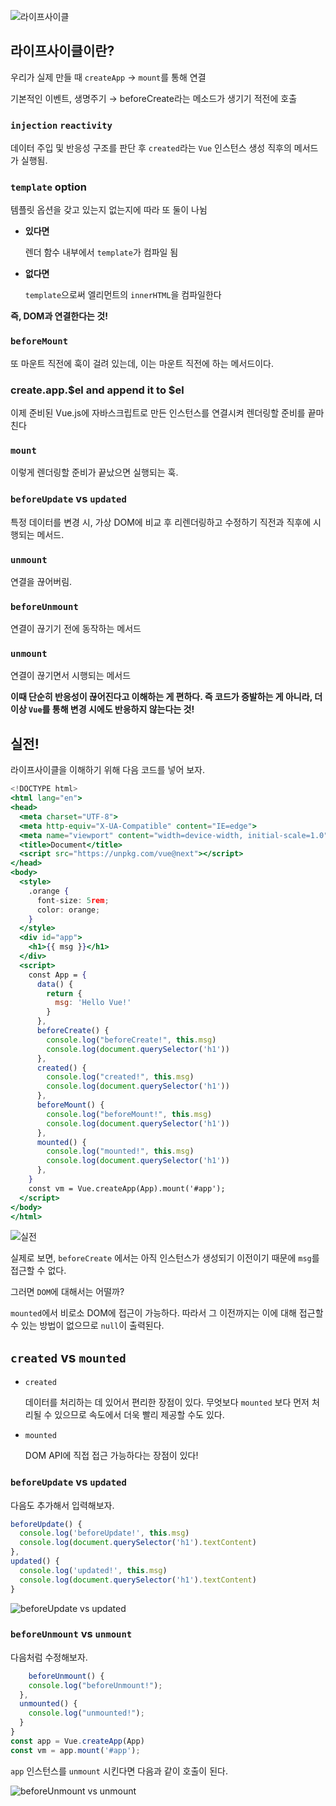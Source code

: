 ![라이프사이클](https://s3.us-west-2.amazonaws.com/secure.notion-static.com/5cfffe8c-c111-4775-8178-dcb5a723f272/Untitled.png?X-Amz-Algorithm=AWS4-HMAC-SHA256&X-Amz-Credential=AKIAT73L2G45O3KS52Y5%2F20210927%2Fus-west-2%2Fs3%2Faws4_request&X-Amz-Date=20210927T094613Z&X-Amz-Expires=86400&X-Amz-Signature=40ecac8cf5dbf45399e45b744257311d761898c59f0042bc0fca1eb3f92af749&X-Amz-SignedHeaders=host&response-content-disposition=filename%20%3D%22Untitled.png%22)

## 라이프사이클이란?

우리가 실제 만들 때 `createApp` → `mount`를 통해 연결

기본적인 이벤트, 생명주기 → beforeCreate라는 메소드가 생기기 적전에 호출

### `injection` `reactivity`

데이터 주입 및 반응성 구조를 판단 후 `created`라는 `Vue` 인스턴스 생성 직후의 메서드가 실행됨.

### `template` option

템플릿 옵션을 갖고 있는지 없는지에 따라 또 둘이 나뉨

- **있다면**

    렌더 함수 내부에서 `template`가 컴파일 됨

- **없다면**

    `template`으로써 엘리먼트의 `innerHTML`을 컴파일한다

**즉, DOM과 연결한다는 것!**

### `beforeMount`

또 마운트 직전에 훅이 걸려 있는데, 이는 마운트 직전에 하는 메서드이다.

### create.app.$el and append it to $el

이제 준비된 Vue.js에 자바스크립트로 만든 인스턴스를 연결시켜 렌더링할 준비를 끝마친다

### `mount`

이렇게 렌더링할 준비가 끝났으면 실행되는 훅.

### `beforeUpdate` vs `updated`

특정 데이터를 변경 시, 가상 DOM에 비교 후 리렌더링하고 수정하기 직전과 직후에 시행되는 메서드.

### `unmount`

연결을 끊어버림.

### `beforeUnmount`

연결이 끊기기 전에 동작하는 메서드

### `unmount`

연결이 끊기면서 시행되는 메서드

**이때 단순히 반응성이 끊어진다고 이해하는 게 편하다. 즉 코드가 증발하는 게 아니라, 더이상 `Vue`를 통해 변경 시에도 반응하지 않는다는 것!**

## 실전!

라이프사이클을 이해하기 위해 다음 코드를 넣어 보자.

```jsx
<!DOCTYPE html>
<html lang="en">
<head>
  <meta charset="UTF-8">
  <meta http-equiv="X-UA-Compatible" content="IE=edge">
  <meta name="viewport" content="width=device-width, initial-scale=1.0">
  <title>Document</title>
  <script src="https://unpkg.com/vue@next"></script>
</head>
<body>
  <style>
    .orange {
      font-size: 5rem;
      color: orange;
    }
  </style>
  <div id="app">
    <h1>{{ msg }}</h1>
  </div>
  <script>
    const App = {
      data() {
        return {
          msg: 'Hello Vue!'
        }
      },
      beforeCreate() {
        console.log("beforeCreate!", this.msg)
        console.log(document.querySelector('h1'))
      },
      created() {
        console.log("created!", this.msg)
        console.log(document.querySelector('h1'))
      },
      beforeMount() {
        console.log("beforeMount!", this.msg)
        console.log(document.querySelector('h1'))
      },
      mounted() {
        console.log("mounted!", this.msg)
        console.log(document.querySelector('h1'))
      },
    }
    const vm = Vue.createApp(App).mount('#app');
  </script>
</body>
</html>
```

![실전](https://s3.us-west-2.amazonaws.com/secure.notion-static.com/78958ce5-252d-4ed3-b790-00a5b580dc41/Untitled.png?X-Amz-Algorithm=AWS4-HMAC-SHA256&X-Amz-Credential=AKIAT73L2G45O3KS52Y5%2F20210927%2Fus-west-2%2Fs3%2Faws4_request&X-Amz-Date=20210927T094655Z&X-Amz-Expires=86400&X-Amz-Signature=47691a3c49fe5423dd942644dcede9b8e0d55b69fcfb76045c049d1c4578041b&X-Amz-SignedHeaders=host&response-content-disposition=filename%20%3D%22Untitled.png%22)

실제로 보면, `beforeCreate` 에서는 아직 인스턴스가 생성되기 이전이기 때문에 `msg`를 접근할 수 없다.

그러면 `DOM`에 대해서는 어떨까?

`mounted`에서 비로소 DOM에 접근이 가능하다. 따라서 그 이전까지는 이에 대해 접근할 수 있는 방법이 없으므로 `null`이 출력된다.

## `created` vs `mounted`

- `created`

    데이터를 처리하는 데 있어서 편리한 장점이 있다. 무엇보다 `mounted` 보다 먼저 처리될 수 있으므로 속도에서 더욱 빨리 제공할 수도 있다.

- `mounted`

    DOM API에 직접 접근 가능하다는 장점이 있다!

### `beforeUpdate` vs `updated`

다음도 추가해서 입력해보자.

```jsx
beforeUpdate() {
  console.log('beforeUpdate!', this.msg)
  console.log(document.querySelector('h1').textContent)
},
updated() {
  console.log('updated!', this.msg)
  console.log(document.querySelector('h1').textContent)
}
```

![beforeUpdate vs updated](https://s3.us-west-2.amazonaws.com/secure.notion-static.com/6b24f476-a93a-438e-a56d-9e8261bc98b4/Untitled.png?X-Amz-Algorithm=AWS4-HMAC-SHA256&X-Amz-Credential=AKIAT73L2G45O3KS52Y5%2F20210927%2Fus-west-2%2Fs3%2Faws4_request&X-Amz-Date=20210927T094725Z&X-Amz-Expires=86400&X-Amz-Signature=f6f43de2cc1d4cae891c050c0a8bbc7ad3c3cb21d23028405a03eac00ca1661c&X-Amz-SignedHeaders=host&response-content-disposition=filename%20%3D%22Untitled.png%22)

### `beforeUnmount` vs `unmount`

다음처럼 수정해보자.

```jsx
	beforeUnmount() {
    console.log("beforeUnmount!");
  },
  unmounted() {
    console.log("unmounted!");
  }
}
const app = Vue.createApp(App)
const vm = app.mount('#app');
```

`app` 인스턴스를 `unmount` 시킨다면 다음과 같이 호출이 된다.

![beforeUnmount vs unmount](https://s3.us-west-2.amazonaws.com/secure.notion-static.com/5b18a875-6c9a-480d-9a1a-66935db70526/Untitled.png?X-Amz-Algorithm=AWS4-HMAC-SHA256&X-Amz-Credential=AKIAT73L2G45O3KS52Y5%2F20210927%2Fus-west-2%2Fs3%2Faws4_request&X-Amz-Date=20210927T094755Z&X-Amz-Expires=86400&X-Amz-Signature=c79ed1af0a2df11f1dde125abedbf238b27ff470dbc8406dd7f6acf93870953d&X-Amz-SignedHeaders=host&response-content-disposition=filename%20%3D%22Untitled.png%22)